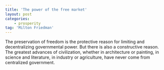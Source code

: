 ```yaml
---
title: 'The power of the free market'
layout: post
categories:
    - prosperity
tag: 'Milton Friedman'
---
```


The preservation of freedom is the protective reason for limiting and decentralizing governmental power. But there is also a constructive reason. The greatest advances of civilization, whether in architecture or painting, in science and literature, in industry or agriculture, have never come from centralized government.